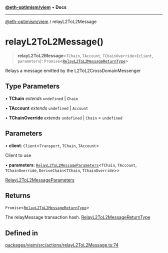 [**@eth-optimism/viem**](../README.md) • **Docs**

***

[@eth-optimism/viem](../README.md) / relayL2ToL2Message

# relayL2ToL2Message()

> **relayL2ToL2Message**\<`TChain`, `TAccount`, `TChainOverride`\>(`client`, `parameters`): `Promise`\<[`RelayL2ToL2MessageReturnType`](../type-aliases/RelayL2ToL2MessageReturnType.md)\>

Relays a message emitted by the L2ToL2CrossDomainMessenger

## Type Parameters

• **TChain** *extends* `undefined` \| `Chain`

• **TAccount** *extends* `undefined` \| `Account`

• **TChainOverride** *extends* `undefined` \| `Chain` = `undefined`

## Parameters

• **client**: `Client`\<`Transport`, `TChain`, `TAccount`\>

Client to use

• **parameters**: [`RelayL2ToL2MessageParameters`](../type-aliases/RelayL2ToL2MessageParameters.md)\<`TChain`, `TAccount`, `TChainOverride`, `DeriveChain`\<`TChain`, `TChainOverride`\>\>

[RelayL2ToL2MessageParameters](../type-aliases/RelayL2ToL2MessageParameters.md)

## Returns

`Promise`\<[`RelayL2ToL2MessageReturnType`](../type-aliases/RelayL2ToL2MessageReturnType.md)\>

The relayMessage transaction hash. [RelayL2ToL2MessageReturnType](../type-aliases/RelayL2ToL2MessageReturnType.md)

## Defined in

[packages/viem/src/actions/relayL2ToL2Message.ts:74](https://github.com/ethereum-optimism/ecosystem/blob/ab77241754eb52e5f63719e48141efd7250e972b/packages/viem/src/actions/relayL2ToL2Message.ts#L74)
